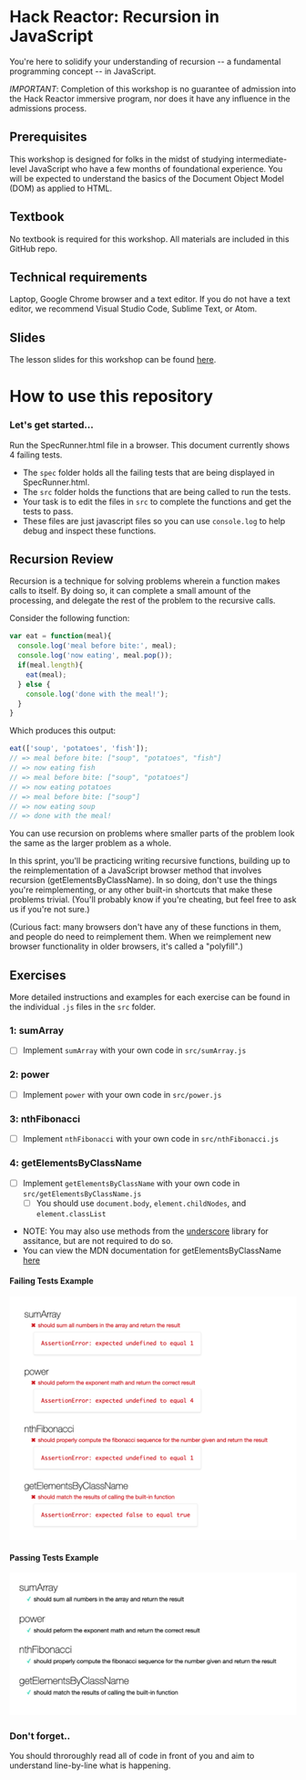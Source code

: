 # Hack Reactor: Recursion in JavaScript

You're here to solidify your understanding of recursion -- a fundamental programming concept -- in JavaScript.

*IMPORTANT*: Completion of this workshop is no guarantee of admission into the Hack Reactor immersive program, nor does it have any influence in the admissions process.

## Prerequisites

This workshop is designed for folks in the midst of studying intermediate-level JavaScript who have a few months of foundational experience. You will be expected to understand the basics of the Document Object Model (DOM) as applied to HTML.

## Textbook

No textbook is required for this workshop. All materials are included in this GitHub repo.

## Technical requirements

Laptop, Google Chrome browser and a text editor. If you do not have a text editor, we recommend Visual Studio Code, Sublime Text, or Atom.

## Slides

The lesson slides for this workshop can be found [here](https://docs.google.com/presentation/d/e/2PACX-1vR-oZyN4pYr3gbnPcrkUBtDrfnR16d6TnZGxhAI4Q52Fu_hm0_KAmEzf_HjEJNhCaPPln40XAriXTbu/pub?start=false&loop=false&delayms=60000).

# How to use this repository

### Let's get started...

Run the SpecRunner.html file in a browser. This document currently shows 4 failing tests.

- The `spec` folder holds all the failing tests that are being displayed in SpecRunner.html.
- The `src` folder holds the functions that are being called to run the tests.
- Your task is to edit the files in `src` to complete the functions and get the tests to pass.
- These files are just javascript files so you can use `console.log` to help debug and inspect these functions.

## Recursion Review

Recursion is a technique for solving problems wherein a function makes calls to itself. By doing so, it can complete a small amount of the processing, and delegate the rest of the problem to the recursive calls.

Consider the following function:

```js
var eat = function(meal){
  console.log('meal before bite:', meal);
  console.log('now eating', meal.pop());
  if(meal.length){
    eat(meal);
  } else {
    console.log('done with the meal!');
  }
}
```

Which produces this output:

```js
eat(['soup', 'potatoes', 'fish']);
// => meal before bite: ["soup", "potatoes", "fish"]
// => now eating fish
// => meal before bite: ["soup", "potatoes"]
// => now eating potatoes
// => meal before bite: ["soup"]
// => now eating soup
// => done with the meal!
```

You can use recursion on problems where smaller parts of the problem look the same as the larger problem as a whole.

In this sprint, you'll be practicing writing recursive functions, building up to  the reimplementation of a JavaScript browser method that involves recursion (getElementsByClassName). In so doing, don't use the things you're reimplementing, or any other built-in shortcuts that make these problems trivial. (You'll probably know if you're cheating, but feel free to ask us if you're not sure.)

(Curious fact: many browsers don't have any of these functions in them, and people do need to reimplement them.  When we reimplement new browser functionality in older browsers, it's called a "polyfill".)

## Exercises

More detailed instructions and examples for each exercise can be found in the individual `.js` files in the `src` folder.

### 1: sumArray

- [ ] Implement `sumArray` with your own code in `src/sumArray.js`

### 2: power

- [ ] Implement `power` with your own code in `src/power.js`

### 3: nthFibonacci

- [ ] Implement `nthFibonacci` with your own code in `src/nthFibonacci.js`

### 4: getElementsByClassName

- [ ] Implement `getElementsByClassName` with your own code in `src/getElementsByClassName.js`
  - [ ] You should use `document.body`, `element.childNodes`, and `element.classList`
- NOTE: You may also use methods from the [underscore](https://underscorejs.org) library for assitance, but are not required to do so.
- You can view the MDN documentation for getElementsByClassName [here](https://developer.mozilla.org/en/docs/Web/API/Document/getElementsByClassName)

#### Failing Tests Example

![failing tests](images/failing-tests.png)

#### Passing Tests Example

![passing tests](images/passing-tests.png)

### Don't forget..

You should throroughly read all of code in front of you and aim to understand line-by-line what is happening.
